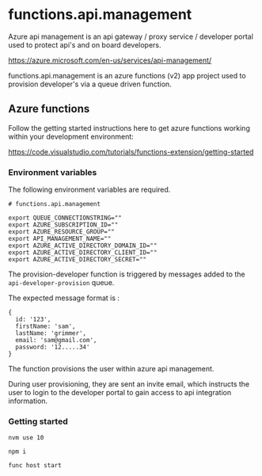 # functions.api.management

Azure api management is an api gateway / proxy service / developer portal used to protect api's and on board developers.

https://azure.microsoft.com/en-us/services/api-management/

functions.api.management is an azure functions (v2) app project used to provision developer's via a queue driven function.

## Azure functions

Follow the getting started instructions here to get azure functions working within your development environment:

https://code.visualstudio.com/tutorials/functions-extension/getting-started

### Environment variables

The following environment variables are required.

```
# functions.api.management

export QUEUE_CONNECTIONSTRING=""
export AZURE_SUBSCRIPTION_ID=""
export AZURE_RESOURCE_GROUP=""
export API_MANAGEMENT_NAME=""
export AZURE_ACTIVE_DIRECTORY_DOMAIN_ID=""
export AZURE_ACTIVE_DIRECTORY_CLIENT_ID=""
export AZURE_ACTIVE_DIRECTORY_SECRET=""
```

The provision-developer function is triggered by messages added to the `api-developer-provision` queue.

The expected message format is :

```
{
  id: '123',
  firstName: 'sam',
  lastName: 'grimmer',
  email: 'sam@gmail.com',
  password: '12.....34'
}
```

The function provisions the user within azure api management.

During user provisioning, they are sent an invite email, which instructs the user to login to the developer portal to gain access to api integration information.

### Getting started

``` nvm use 10 ```

``` npm i ```

``` func host start ```
